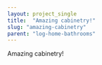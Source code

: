 ```yaml
---
layout: project_single
title:  "Amazing cabinetry!"
slug: "amazing-cabinetry"
parent: "log-home-bathrooms"
---
```

Amazing cabinetry!